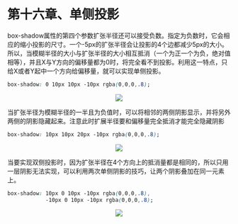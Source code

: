 # 第十六章、单侧投影
box-shadow属性的第四个参数扩张半径还可以接受负数。指定为负数时，它会相应的缩小投影的尺寸。一个-5px的扩张半径会让投影的4个边都减少5px的大小。所以，当模糊半径的大小与扩张半径的大小相互抵消（一个为正一个为负，绝对值相等），并且X与Y方向的偏移量都为0时，将完全看不到投影。利用这一特点，只给X或者Y起中一个方向给偏移量，就可以实现单侧投影。
```css
box-shadow: 0 10px 10px -10px rgba(0,0,0,.8);
```
<div align=center><img src="/note/images/css-secret/16/1.png"></div>  

当扩张半径为模糊半径的一半且为负值时，可以将相邻的两侧阴影显示，并将另外两侧的阴影隐藏起来。注意此时扩展半径要和偏移量完全抵消才能完全隐藏阴影
```css
box-shadow: 10px 10px 20px -10px rgba(0,0,0,.8);
```
<div align=center><img src="/note/images/css-secret/16/2.png"></div>  

当要实现双侧投影时，因为扩张半径在4个方向上的抵消量都是相同的，所以只用一层阴影无法实现，可以利用两次单侧阴影的技巧，让两个阴影叠加在同一元素上。
```css
box-shadow: 10px 0 10px -10px rgba(0,0,0,.8),
            -10px 0 10px -10px rgba(0,0,0,.8);
```
<div align=center><img src="/note/images/css-secret/16/3.png"></div>  


